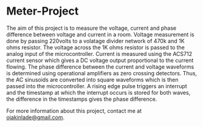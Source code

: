 # Meter-Project
The aim of this project is to measure the voltage, current and phase difference between voltage and current in a room.
Voltage measurement is done by passing 220volts to a volatage divider network of 470k and 1K ohms resistor. The voltage across the 1K ohms resistor is passed to the analog input
of the microcontroller.
Current is measured using the ACS712 current sensor which gives a DC voltage output proportional to the current flowing.
The phase difference between the current and voltage waveforms is determined using operational amplifiers as zero crossing detectors. Thus, the AC sinusoids are converted into square waveforms
which is then passed into the microcontroller. A rising edge pulse triggers an interrupt and the timestamp at which the interrupt occurs is stored for both waves, the difference in the 
timestamps gives the phase difference.

For more information about this project, contact me at ojakinlade@gmail.com.
